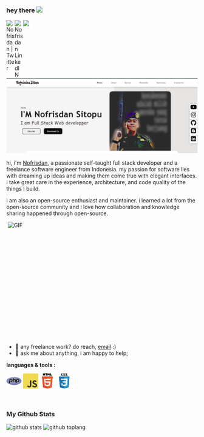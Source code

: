### hey there <img src="https://media.giphy.com/media/hvRJCLFzcasrR4ia7z/giphy.gif" width="10px">

<a href="#">
  <img align="left" alt="Nofrisdan | Twitter" width="22px" src="https://raw.githubusercontent.com/peterthehan/peterthehan/master/assets/twitter.svg" />
</a>
<a href="#">
  <img align="left" alt="Nofrisdan LinkedIN" width="22px" src="https://raw.githubusercontent.com/peterthehan/peterthehan/master/assets/linkedin.svg" />
</a>


![](https://visitor-badge.glitch.me/badge?page_id=Nofrisdan.Nofrisdan)

<br />

<img src="https://github.com/Nofrisdan/Nofrisdan/blob/main/PORTOFOLIO1.png" alt="Nofrisdan Sitopu">
<br/>

hi, i'm [Nofrisdan](https://cakdunme.blogspot.com), a passionate self-taught full stack developer and a freelance software engineer from Indonesia. my passion for software lies with dreaming up ideas and making them come true with elegant interfaces. i take great care in the experience, architecture, and code quality of the things I build.

i am also an open-source enthusiast and maintainer. i learned a lot from the open-source community and i love how collaboration and knowledge sharing happened through open-source.


  <img align="right" alt="GIF" src="https://github.com/abhisheknaiidu/abhisheknaiidu/blob/master/code.gif?raw=true" width="500" height="320" />
  
- 💼 any freelance work? do reach, [email](mailto:nofrisdansitopu22@gmail.com) :)
- 💬 ask me about anything, i am happy to help;

**languages & tools :**  

<code><img height="40" src="https://raw.githubusercontent.com/github/explore/80688e429a7d4ef2fca1e82350fe8e3517d3494d/topics/php/php.png"></code>
<code><img height="40" src="https://raw.githubusercontent.com/github/explore/80688e429a7d4ef2fca1e82350fe8e3517d3494d/topics/javascript/javascript.png"></code>
<code><img height="40" src="https://raw.githubusercontent.com/github/explore/80688e429a7d4ef2fca1e82350fe8e3517d3494d/topics/html/html.png"></code>
<code><img height="40" src="https://raw.githubusercontent.com/github/explore/80688e429a7d4ef2fca1e82350fe8e3517d3494d/topics/css/css.png"></code>

<br>

<!-- <p style="margin-top:200px">📈 my github stats</p> -->

<!-- 
<p align="right"> <img src="https://github-readme-stats.vercel.app/api?username=Nofrisdan&show_icons=true&theme=radical" alt="Nofrisdan" /> -->
### My Github Stats 
![github stats](https://github-readme-stats-beryl.vercel.app/api?username=nofrisdan&show_icons=true&title_color=fff&icon_color=79ff97&text_color=9f9f9f&bg_color=151515)
![github toplang](https://github-readme-stats.vercel.app/api/top-langs/?username=nofrisdan&layout=compact&theme=nightowl)
